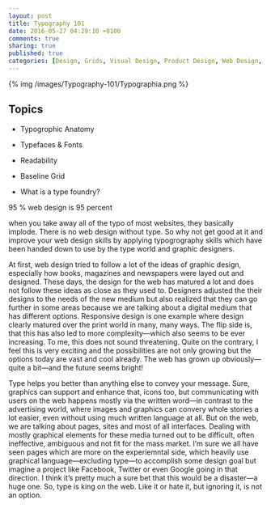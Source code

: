 ```yaml
---
layout: post
title: Typography 101
date: 2016-05-27 04:29:10 +0100
comments: true
sharing: true
published: true 
categories: [Design, Grids, Visual Design, Product Design, Web Design, Frontend]
---
```


{% img /images/Typography-101/Typographia.png %}

## Topics

+ Typogrophic Anatomy
+ Typefaces & Fonts
+ Readability
+ Baseline Grid


+ What is a type foundry?

95 % web design is 95 percent

when you take away all of the typo of most websites, they basically implode. There is no web design without type. So why not get good at it and improve your web design skills by applying typogrography skills which have been handed down to use by the type world and graphic designers.

At first, web design tried to follow a lot of the ideas of graphic design, especially how books, magazines and newspapers were layed out and designed. These days, the design for the web has matured a lot and does not follow these ideas as close as they used to. Designers adjusted the their designs to the needs of the new medium but also realized that they can go further in some areas because we are talking about a digital medium that has different options. Responsive design is one example where design clearly matured over the print world in many, many ways. The flip side is, that this has also led to more complexity—which also seems to be ever increasing. To me, this does not sound threatening. Quite on the contrary, I feel this is very exciting and the possibilities are not only growing but the options today are vast and cool already. The web has grown up obviously—quite a bit—and the future seems bright!

Type helps you better than anything else to convey your message. Sure, graphics can support and enhance that, icons too, but communicating with users on the web happens mostly via the written word—in contrast to the advertising world, where images and graphics can convery whole stories a lot easier, even without using much written language at all. But on the web, we are talking about pages, sites and most of all interfaces. Dealing with mostly graphical elements for these media turned out to be difficult, often ineffective, ambiguous and not fit for the mass market. I’m sure we all have seen pages which are more on the experiemntal side, which heavily use graphical language—excluding type—to accomplish some design goal but imagine a project like Facebook, Twitter or even Google going in that direction. I think it’s pretty much a sure bet that this would be a disaster—a huge one. So, type is king on the web. Like it or hate it, but ignoring it, is not an option.

